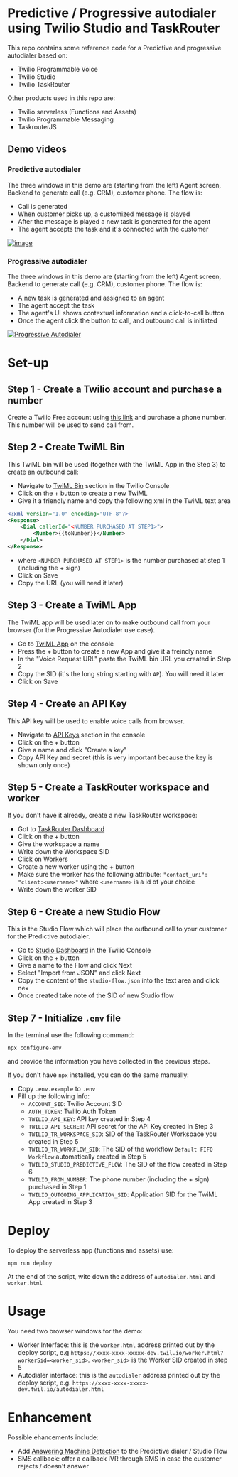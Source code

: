# Predictive / Progressive autodialer using Twilio Studio and TaskRouter

This repo contains some reference code for a Predictive and progressive autodialer based on: 

* Twilio Programmable Voice 
* Twilio Studio 
* Twilio TaskRouter 

Other products used in this repo are: 

* Twilio serverless (Functions and Assets)
* Twilio Programmable Messaging 
* TaskrouterJS

## Demo videos 

### Predictive autodialer 

The three windows in this demo are (starting from the left) Agent screen, Backend to generate call (e.g. CRM), customer phone. The flow is: 

* Call is generated
* When customer picks up, a customized message is played 
* After the message is played a new task is generated for the agent
* The agent accepts the task and it's connected with the customer

[![image](https://user-images.githubusercontent.com/54728384/94798023-eb463c00-03d8-11eb-84eb-240279dfa56d.png)](https://youtu.be/E1NaUQRPk-Y)

### Progressive autodialer 

The three windows in this demo are (starting from the left) Agent screen, Backend to generate call (e.g. CRM), customer phone. The flow is: 

* A new task is generated and assigned to an agent 
* The agent accept the task 
* The agent's UI shows contextual information and a click-to-call button
* Once the agent click the button to call, and outbound call is initiated 

[![Progressive Autodialer](https://user-images.githubusercontent.com/54728384/94797793-8ab6ff00-03d8-11eb-9abc-c3b2ef6d37df.png)](https://youtu.be/fr8N3FWjBuI)

# Set-up 

## Step 1 - Create a Twilio account and purchase a number

Create a Twilio Free account using [this link]( www.twilio.com/referral/f0TwNm) and purchase a phone number. This number will be used to send call from. 

## Step 2 - Create TwiML Bin 

This TwiML bin will be used (together with the TwiML App in the Step 3) to create an outbound call: 

* Navigate to [TwiML Bin](https://www.twilio.com/console/twiml-bins) section in the Twilio Console
* Click on the + button to create a new TwiML
* Give it a friendly name and copy the following xml in the TwiML text area

```xml
<?xml version="1.0" encoding="UTF-8"?>
<Response>
    <Dial callerId="<NUMBER PURCHASED AT STEP1>">
        <Number>{{toNumber}}</Number>
    </Dial>
</Response>
```
* where `<NUMBER PURCHASED AT STEP1>` is the number purchased at step 1 (including the + sign)
* Click on Save 
* Copy the URL (you will need it later)

## Step 3 - Create a TwiML App

The TwiML app will be used later on to make outbound call from your browser (for the Progressive Autodialer use case). 

* Go to [TwiML App](https://www.twilio.com/console/voice/twiml/apps) on the console
* Press the + button to create a new App and give it a freindly name 
* In the "Voice Request URL" paste the TwiML bin URL you created in Step 2 
* Copy the SID (it's the long string starting with `AP`). You will need it later 
* Click on Save 

## Step 4 - Create an API Key 

This API key will be used to enable voice calls from browser. 

* Navigate to [API Keys](https://www.twilio.com/console/voice/settings/api-keys) section in the console 
* Click on the + button 
* Give a name and click "Create a key"
* Copy API Key and secret (this is very important because the key is shown only once)

## Step 5 - Create a TaskRouter workspace and worker 

If you don't have it already, create a new TaskRouter workspace: 

* Got to [TaskRouter Dashboard](https://www.twilio.com/console/taskrouter/dashboard)
* Click on the + button 
* Give the workspace a name 
* Write down the Workspace SID
* Click on Workers 
* Create a new worker using the + button 
* Make sure the worker has the following attribute: `"contact_uri": "client:<username>"` where `<username>` is a id of your choice 
* Write down the worker SID 

## Step 6 - Create a new Studio Flow 

This is the Studio Flow which will place the outbound call to your customer for the Predictive autodialer. 

* Go to [Studio Dashboard](https://www.twilio.com/console/studio) in the Twilio Console 
* Click on the + button 
* Give a name to the Flow and click Next 
* Select "Import from JSON" and click Next 
* Copy the content of the `studio-flow.json` into the text area and click nex 
* Once created take note of the SID of new Studio flow 


## Step 7 - Initialize `.env` file 

In the terminal use the following command: 

```shell
npx configure-env 
```

and provide the information you have collected in the previous steps. 

If you don't have `npx` installed, you can do the same manually: 

* Copy `.env.example` to `.env`
* Fill up the following info: 
  * `ACCOUNT_SID`: Twilio Account SID
  * `AUTH_TOKEN`: Twilio Auth Token 
  * `TWILIO_API_KEY`: API key created in Step 4 
  * `TWILIO_API_SECRET`: API secret for the API Key created in Step 3 
  * `TWILIO_TR_WORKSPACE_SID`: SID of the TaskRouter Workspace you created in Step 5 
  * `TWILIO_TR_WORKFLOW_SID`: The SID of the workflow `Default FIFO Workflow` automatically created in Step 5
  * `TWILIO_STUDIO_PREDICTIVE_FLOW`: The SID of the flow created in Step 6
  * `TWILIO_FROM_NUMBER`: The phone number (including the + sign) purchased in Step 1 
  * `TWILIO_OUTGOING_APPLICATION_SID`: Application SID for the TwiML App created in Step 3

# Deploy 

To deploy the serverless app (functions and assets) use: 

```
npm run deploy
```

At the end of the script, wite down the address of `autodialer.html` and `worker.html`

# Usage 

You need two browser windows for the demo: 

* Worker Interface: this is the `worker.html` address printed out by the deploy script, e.g `https://xxxx-xxxx-xxxxx-dev.twil.io/worker.html?workerSid=<worker_sid>`. `<worker_sid>` is the Worker SID created in step 5 
* Autodialer interface: this is the `autodialer` address printed out by the deploy script, e.g. `https://xxxx-xxxx-xxxxx-dev.twil.io/autodialer.html`

# Enhancement 

Possible ehancements include: 

* Add [Answering Machine Detection](https://www.twilio.com/docs/voice/answering-machine-detection) to the Predictive dialer / Studio Flow 
* SMS callback: offer a callback IVR through SMS in case the customer rejects / doesn't answer
